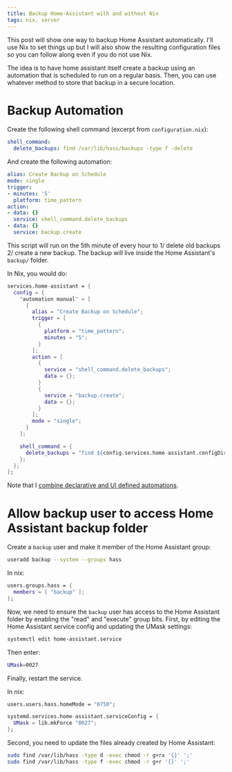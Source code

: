 ```yaml
---
title: Backup Home-Assistant with and without Nix
tags: nix, server
---
```


This post will show one way to backup Home Assistant automatically. I'll use Nix to set things up
but I will also show the resulting configuration files so you can follow along even if you do not
use Nix.

The idea is to have home assistant itself create a backup using an automation that is scheduled to
run on a regular basis. Then, you can use whatever method to store that backup in a secure location.

# Backup Automation

Create the following shell command (excerpt from `configuration.nix`):

```yaml
shell_command:
  delete_backups: find /var/lib/hass/backups -type f -delete
```

And create the following automation:

```yaml
alias: Create Backup on Schedule
mode: single
trigger:
- minutes: '5'
  platform: time_pattern
action:
- data: {}
  service: shell_command.delete_backups
- data: {}
  service: backup.create
```

This script will run on the 5th minute of every hour to 1/ delete old backups 2/ create a new backup. The backup will live inside the Home Assistant's `backup/` folder.

In Nix, you would do:

```nix
services.home-assistant = {
  config = {
    "automation manual" = [
      {
        alias = "Create Backup on Schedule";
        trigger = [
          {
            platform = "time_pattern";
            minutes = "5";
          }
        ];
        action = [
          {
            service = "shell_command.delete_backups";
            data = {};
          }
          {
            service = "backup.create";
            data = {};
          }
        ];
        mode = "single";
      }
    ];

    shell_command = {
      delete_backups = "find ${config.services.home-assistant.configDir}/backups -type f -delete";
    };
  };
};
```

Note that I [combine declarative and UI defined automations](https://wiki.nixos.org/wiki/Home_Assistant#Combine_declarative_and_UI_defined_automations).

# Allow backup user to access Home Assistant backup folder

Create a `backup` user and make it member of the Home Assistant group:

```bash
useradd backup --system --groups hass
```

In nix:

```nix
users.groups.hass = {
  members = [ "backup" ];
};
```

Now, we need to ensure the `backup` user has access to the Home Assistant folder by enabling the "read" and "execute" group bits. First, by editing the Home Assistant service config and updating the UMask settings:

```bash
systemctl edit home-assistant.service
```

Then enter:

```bash
UMask=0027
```

Finally, restart the service.

In nix:

```nix
users.users.hass.homeMode = "0750";

systemd.services.home-assistant.serviceConfig = {
  UMask = lib.mkForce "0027";
};
```

Second, you need to update the files already created by Home Assistant:

```bash
sudo find /var/lib/hass -type d -exec chmod -r g+rx '{}' ';'
sudo find /var/lib/hass -type f -exec chmod -r g+r '{}' ';'
```
